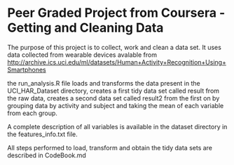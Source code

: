 # Peer Graded Project from Coursera - Getting and Cleaning Data

The purpose of this project is to collect, work and clean a data set.
It uses data collected from wearable devices avalable from http://archive.ics.uci.edu/ml/datasets/Human+Activity+Recognition+Using+Smartphones

the run_analysis.R file loads and transforms the data present in the UCI_HAR_Dataset directory, creates a first tidy data set called result from the raw data, creates a second data set called result2 from the first on by grouping data by activity and subject and taking the mean of each variable from each group.

A complete description of all variables is available in the dataset directory in the features_info.txt file.

All steps performed to load, transform and obtain the tidy data sets are described in CodeBook.md

